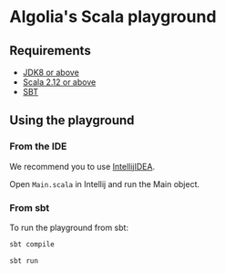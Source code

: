 # Algolia's Scala playground

## Requirements

- [JDK8 or above](https://openjdk.java.net/install/)
- [Scala 2.12 or above](https://www.scala-lang.org/download/)
- [SBT](https://www.scala-lang.org/download/)

## Using the playground

### From the IDE

We recommend you to use [IntellijIDEA](https://www.jetbrains.com/idea/).

Open `Main.scala` in Intellij and run the Main object.

### From sbt

To run the playground from sbt:

```bash
sbt compile

sbt run
```

